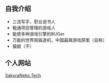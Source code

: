 ## 自我介绍

- 三流写手，职业说书人
- 粗通项目管理的游戏人
- 能使多种游戏引擎的BUGer
- 万能的世界观锻造机，中国最屑游戏原案（自称）
- 猫娘（不）

## 个人网站

[SakuraNeko.Tech](https://www.sakuraneko.tech/)

<!--
**SakuraNeko/SakuraNeko** is a ✨ _special_ ✨ repository because its `README.md` (this file) appears on your GitHub profile.

Here are some ideas to get you started:

- 🔭 I’m currently working on ...
- 🌱 I’m currently learning ...
- 👯 I’m looking to collaborate on ...
- 🤔 I’m looking for help with ...
- 💬 Ask me about ...
- 📫 How to reach me: ...
- 😄 Pronouns: ...
- ⚡ Fun fact: ...
-->
